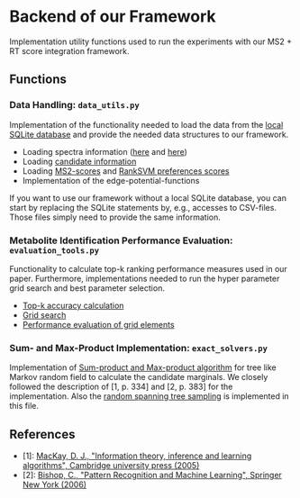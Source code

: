 # Backend of our Framework

Implementation utility functions used to run the experiments with our MS2 + RT score integration
framework. 

## Functions

### Data Handling: ```data_utils.py```

Implementation of the functionality needed to load the data from the [local SQLite
database](/data) and provide the needed data structures to our framework.  

- Loading spectra information ([here](/msmsrt_scorer/lib/data_utils.py#L413) and [here](/msmsrt_scorer/lib/data_utils.py#589))
- Loading [candidate information](/msmsrt_scorer/lib/data_utils.py#L289) 
- Loading [MS2-scores](/msmsrt_scorer/lib/data_utils.py#L289) and [RankSVM preferences scores](/msmsrt_scorer/lib/data_utils.py#L274)
- Implementation of the edge-potential-functions
 
If you want to use our framework without a local SQLite database, you can 
start by replacing the SQLite statements by, e.g., accesses to CSV-files. Those
files simply need to provide the same information. 

### Metabolite Identification Performance Evaluation: ```evaluation_tools.py```

Functionality to calculate top-k ranking performance measures used in our paper. Furthermore, 
implementations needed to run the hyper parameter grid search and best parameter selection.

- [Top-k accuracy calculation](/msmsrt_scorer/lib/evaluation_tools.py#L250)
- [Grid search](/msmsrt_scorer/lib/evaluation_tools.py#L39)
- [Performance evaluation of grid elements](/msmsrt_scorer/lib/evaluation_tools.py#L167)

### Sum- and Max-Product Implementation: ```exact_solvers.py```

Implementation of [Sum-product and Max-product algorithm](/msmsrt_scorer/lib/exact_solvers.py#L329) 
for tree like Markov random field to calculate the candidate marginals. We 
closely followed the description of [1, p. 334] and [2, p. 383] for the 
implementation. Also the [random spanning tree sampling](/msmsrt_scorer/lib/exact_solvers.py#L768) 
is implemented in this file. 

## References

* [1]: [MacKay, D. J., "Information theory, inference and learning algorithms", Cambridge university press (2005)](http://www.inference.org.uk/mackay/itila/)
* [2]: [Bishop, C., "Pattern Recognition and Machine Learning", Springer New York (2006)](https://www.microsoft.com/en-us/research/people/cmbishop/prml-book/)
